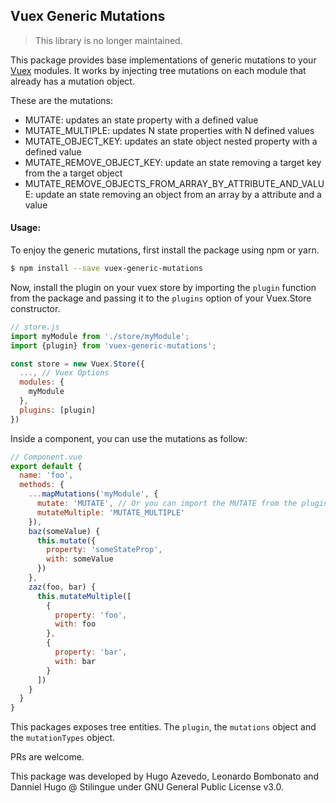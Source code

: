 ## Vuex Generic Mutations

> This library is no longer maintained.

This package provides base implementations of generic mutations to your [Vuex](https://github.com/vuejs/vuex/) modules. It works by injecting tree mutations on each module that already has a mutation object.

These are the mutations:
- MUTATE: updates an state property with a defined value
- MUTATE_MULTIPLE: updates N state properties with N defined values
- MUTATE_OBJECT_KEY: updates an state object nested property with a defined value
- MUTATE_REMOVE_OBJECT_KEY: update an state removing a target key from the a target object
- MUTATE_REMOVE_OBJECTS_FROM_ARRAY_BY_ATTRIBUTE_AND_VALUE: update an state removing an object from an array by a attribute and a value

#### Usage:
To enjoy the generic mutations, first install the package using npm or yarn.
```bash
$ npm install --save vuex-generic-mutations
```

Now, install the plugin on your vuex store by importing the `plugin` function from the package and passing it to the `plugins` option of your Vuex.Store constructor.

```javascript
// store.js
import myModule from './store/myModule';
import {plugin} from 'vuex-generic-mutations';

const store = new Vuex.Store({
  ..., // Vuex Options
  modules: {
    myModule
  },
  plugins: [plugin]
})
```

Inside a component, you can use the mutations as follow:

```javascript
// Component.vue
export default {
  name: 'foo',
  methods: {
    ...mapMutations('myModule', {
      mutate: 'MUTATE', // Or you can import the MUTATE from the plugin
      mutateMultiple: 'MUTATE_MULTIPLE'
    }),
    baz(someValue) {
      this.mutate({
        property: 'someStateProp',
        with: someValue
      })  
    },
    zaz(foo, bar) {
      this.mutateMultiple([
        {
          property: 'foo',
          with: foo
        },
        {
          property: 'bar',
          with: bar
        }
      ])  
    }      
  }
}
```

This packages exposes tree entities. The `plugin`, the `mutations` object and the `mutationTypes` object.


PRs are welcome.

This package was developed by Hugo Azevedo, Leonardo Bombonato and Danniel Hugo @ Stilingue under GNU General Public License v3.0.
